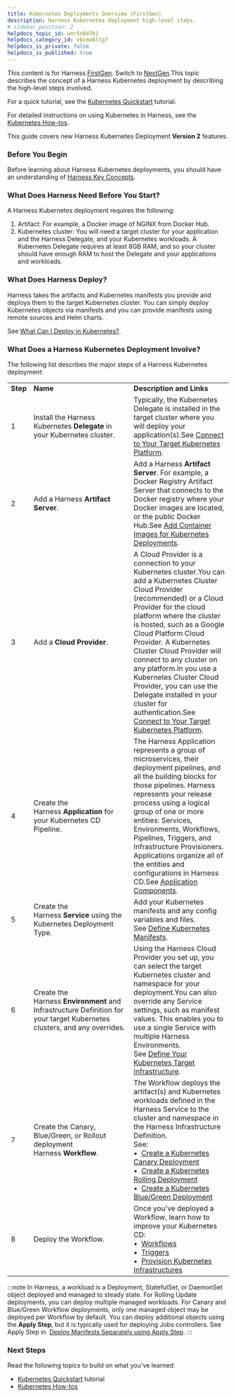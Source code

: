 ```yaml
---
title: Kubernetes Deployments Overview (FirstGen)
description: Harness Kubernetes deployment high-level steps.
# sidebar_position: 2
helpdocs_topic_id: wnr5n847b1
helpdocs_category_id: vbcmo6ltg7
helpdocs_is_private: false
helpdocs_is_published: true
---
```


This content is for Harness [FirstGen](../../../../getting-started/harness-first-gen-vs-harness-next-gen.md). Switch to [NextGen](../../../../continuous-delivery/cd-advanced/cd-kubernetes-category/kubernetes-deployments-overview.md).This topic describes the concept of a Harness Kubernetes deployment by describing the high-level steps involved.

For a quick tutorial, see the [Kubernetes Quickstart](../../../first-gen-quickstarts/kubernetes-quickstart.md) tutorial.

For detailed instructions on using Kubernetes in Harness, see the [Kubernetes How-tos](/docs/category/kubernetes-deployments).

This guide covers new Harness Kubernetes Deployment **Version 2** features. <!-- TBD DOC-2411 For **Version 1** Kubernetes and Helm deployment features, see [Harness Kubernetes v1 FAQ ](https://docs.harness.io/article/dtu3ud1ok7-kubernetes-and-harness-faq). -->

### Before You Begin

Before learning about Harness Kubernetes deployments, you should have an understanding of [Harness Key Concepts](../../../starthere-firstgen/harness-key-concepts.md).

### What Does Harness Need Before You Start?

A Harness Kubernetes deployment requires the following:

1. Artifact: For example, a Docker image of NGINX from Docker Hub.
2. Kubernetes cluster: You will need a target cluster for your application and the Harness Delegate, and your Kubernetes workloads. A Kubernetes Delegate requires at least 8GB RAM, and so your cluster should have enough RAM to host the Delegate and your applications and workloads.

### What Does Harness Deploy?

Harness takes the artifacts and Kubernetes manifests you provide and deploys them to the target Kubernetes cluster. You can simply deploy Kubernetes objects via manifests and you can provide manifests using remote sources and Helm charts.

See [What Can I Deploy in Kubernetes?](../../../firstgen-platform/techref-category/cd-ref/platforms-ref/what-can-i-deploy-in-kubernetes.md).

### What Does a Harness Kubernetes Deployment Involve?

The following list describes the major steps of a Harness Kubernetes deployment:



|  |  |  |
| --- | --- | --- |
| **Step** | **Name** | **Description and Links** |
| 1 | Install the Harness Kubernetes **Delegate** in your Kubernetes cluster.  | Typically, the Kubernetes Delegate is installed in the target cluster where you will deploy your application(s).See [Connect to Your Target Kubernetes Platform](../../kubernetes-deployments/connect-to-your-target-kubernetes-platform.md). |
| 2 | Add a Harness **Artifact Server**. | Add a Harness **Artifact Server**. For example, a Docker Registry Artifact Server that connects to the Docker registry where your Docker images are located, or the public Docker Hub.See [Add Container Images for Kubernetes Deployments](../../kubernetes-deployments/add-container-images-for-kubernetes-deployments.md). |
| 3 | Add a **Cloud Provider**. | A Cloud Provider is a connection to your Kubernetes cluster.You can add a Kubernetes Cluster Cloud Provider (recommended) or a Cloud Provider for the cloud platform where the cluster is hosted, such as a Google Cloud Platform Cloud Provider. A Kubernetes Cluster Cloud Provider will connect to any cluster on any platform.In you use a Kubernetes Cluster Cloud Provider, you can use the Delegate installed in your cluster for authentication.See [Connect to Your Target Kubernetes Platform](../../kubernetes-deployments/connect-to-your-target-kubernetes-platform.md). |
| 4 | Create the Harness **Application** for your Kubernetes CD Pipeline. | The Harness Application represents a group of microservices, their deployment pipelines, and all the building blocks for those pipelines. Harness represents your release process using a logical group of one or more entities: Services, Environments, Workflows, Pipelines, Triggers, and Infrastructure Provisioners. Applications organize all of the entities and configurations in Harness CD.See [Application Components](../../model-cd-pipeline/applications/application-configuration.md). |
| 5 | Create the Harness **Service** using the Kubernetes Deployment Type. | Add your Kubernetes manifests and any config variables and files.<br />See [Define Kubernetes Manifests](../../kubernetes-deployments/define-kubernetes-manifests.md). |
| 6 | Create the Harness **Environment** and Infrastructure Definition for your target Kubernetes clusters, and any overrides. | Using the Harness Cloud Provider you set up, you can select the target Kubernetes cluster and namespace for your deployment.You can also override any Service settings, such as manifest values. This enables you to use a single Service with multiple Harness Environments.<br />See [Define Your Kubernetes Target Infrastructure](../../kubernetes-deployments/define-your-kubernetes-target-infrastructure.md). |
| 7 | Create the Canary, Blue/Green, or Rollout deployment Harness **Workflow**. | The Workflow deploys the artifact(s) and Kubernetes workloads defined in the Harness Service to the cluster and namespace in the Harness Infrastructure Definition.<br />See: <br />&bull;&nbsp; [Create a Kubernetes Canary Deployment](../../kubernetes-deployments/create-a-kubernetes-canary-deployment.md) <br />&bull;&nbsp; [Create a Kubernetes Rolling Deployment](../../kubernetes-deployments/create-a-kubernetes-rolling-deployment.md) <br />&bull;&nbsp; [Create a Kubernetes Blue/Green Deployment](../../kubernetes-deployments/create-a-kubernetes-blue-green-deployment.md) |
| 8 | Deploy the Workflow. | Once you've deployed a Workflow, learn how to improve your Kubernetes CD: <br />&bull;&nbsp; [Workflows](../../model-cd-pipeline/workflows/workflow-configuration.md) <br />&bull;&nbsp;  [Triggers](../../model-cd-pipeline/triggers/add-a-trigger-2.md) <br />&bull;&nbsp;  [Provision Kubernetes Infrastructures](../../kubernetes-deployments/provision-kubernetes-infrastructures.md) |

:::note
In Harness, a workload is a Deployment, StatefulSet, or DaemonSet object deployed and managed to steady state. For Rolling Update deployments, you can deploy multiple managed workloads. For Canary and Blue/Green Workflow deployments, only one managed object may be deployed per Workflow by default. You can deploy additional objects using the **Apply Step**, but it is typically used for deploying Jobs controllers. See Apply Step in  [Deploy Manifests Separately using Apply Step](../../kubernetes-deployments/deploy-manifests-separately-using-apply-step.md).
:::

### Next Steps

Read the following topics to build on what you've learned:

* [Kubernetes Quickstart](../../../first-gen-quickstarts/kubernetes-quickstart.md) tutorial
* [Kubernetes How-tos](../../kubernetes-deployments/kubernetes-deployments-overview.md)

